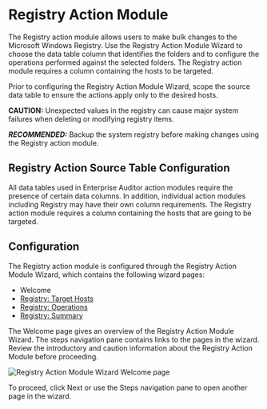 # Registry Action Module

The Registry action module allows users to make bulk changes to the Microsoft Windows Registry. Use
the Registry Action Module Wizard to choose the data table column that identifies the folders and to
configure the operations performed against the selected folders. The Registry action module requires
a column containing the hosts to be targeted.

Prior to configuring the Registry Action Module Wizard, scope the source data table to ensure the
actions apply only to the desired hosts.

**CAUTION:** Unexpected values in the registry can cause major system failures when deleting or
modifying registry items.

**_RECOMMENDED:_** Backup the system registry before making changes using the Registry action
module.

## Registry Action Source Table Configuration

All data tables used in Enterprise Auditor action modules require the presence of certain data
columns. In addition, individual action modules including Registry may have their own column
requirements. The Registry action module requires a column containing the hosts that are going to be
targeted.

## Configuration

The Registry action module is configured through the Registry Action Module Wizard, which contains
the following wizard pages:

- Welcome
- [Registry: Target Hosts](/docs/accessanalyzer/11.6/accessanalyzer/admin/action/registry/targethosts.md)
- [Registry: Operations](/docs/accessanalyzer/11.6/accessanalyzer/admin/action/registry/operations.md)
- [Registry: Summary](/docs/accessanalyzer/11.6/accessanalyzer/admin/action/registry/summary.md)

The Welcome page gives an overview of the Registry Action Module Wizard. The steps navigation pane
contains links to the pages in the wizard. Review the introductory and caution information about the
Registry Action Module before proceeding.

![Registry Action Module Wizard Welcome page](/img/versioned_docs/activitymonitor_7.1/activitymonitor/install/welcome.webp)

To proceed, click Next or use the Steps navigation pane to open another page in the wizard.
